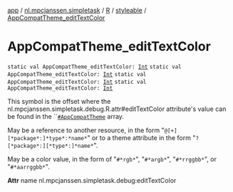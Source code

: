 [app](../../../index.md) / [nl.mpcjanssen.simpletask](../../index.md) / [R](../index.md) / [styleable](index.md) / [AppCompatTheme_editTextColor](.)

# AppCompatTheme_editTextColor

`static val AppCompatTheme_editTextColor: `[`Int`](https://kotlinlang.org/api/latest/jvm/stdlib/kotlin/-int/index.html)
`static val AppCompatTheme_editTextColor: `[`Int`](https://kotlinlang.org/api/latest/jvm/stdlib/kotlin/-int/index.html)
`static val AppCompatTheme_editTextColor: `[`Int`](https://kotlinlang.org/api/latest/jvm/stdlib/kotlin/-int/index.html)
`static val AppCompatTheme_editTextColor: `[`Int`](https://kotlinlang.org/api/latest/jvm/stdlib/kotlin/-int/index.html)

This symbol is the offset where the nl.mpcjanssen.simpletask.debug.R.attr#editTextColor attribute's value can be found in the ``[`#AppCompatTheme`](-app-compat-theme.md) array.

May be a reference to another resource, in the form "`@[+][*package*:]*type*:*name*`" or to a theme attribute in the form "`?[*package*:][*type*:]*name*`".

May be a color value, in the form of "`#*rgb*`", "`#*argb*`", "`#*rrggbb*`", or "`#*aarrggbb*`".

**Attr**
name nl.mpcjanssen.simpletask.debug:editTextColor

